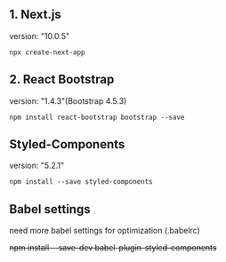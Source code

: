 ## 1. Next.js
version: "10.0.5" </br>

```npx create-next-app```

## 2. React Bootstrap
version: "1.4.3"(Bootstrap 4.5.3)</br>

```npm install react-bootstrap bootstrap --save```

## Styled-Components
version: "5.2.1"</br>

```npm install --save styled-components```

## Babel settings
need more babel settings for optimization (.babelrc)</br>

~~npm install --save-dev babel-plugin-styled-components~~

